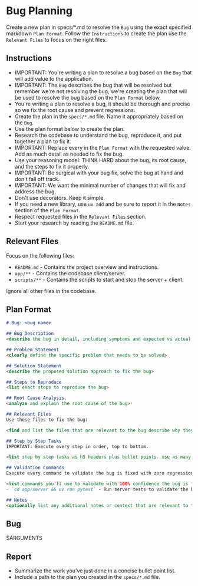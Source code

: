 # Bug Planning

Create a new plan in specs/*.md to resolve the `Bug` using the exact specified markdown `Plan Format`. Follow the `Instructions` to create the plan use the `Relevant Files` to focus on the right files.

## Instructions

- IMPORTANT: You're writing a plan to resolve a bug based on the `Bug` that will add value to the application.
- IMPORTANT: The `Bug` describes the bug that will be resolved but remember we're not resolving the bug, we're creating the plan that will be used to resolve the bug based on the `Plan Format` below.
- You're writing a plan to resolve a bug, it should be thorough and precise so we fix the root cause and prevent regressions.
- Create the plan in the `specs/*.md` file. Name it appropriately based on the `Bug`.
- Use the plan format below to create the plan. 
- Research the codebase to understand the bug, reproduce it, and put together a plan to fix it.
- IMPORTANT: Replace every <placeholder> in the `Plan Format` with the requested value. Add as much detail as needed to fix the bug.
- Use your reasoning model: THINK HARD about the bug, its root cause, and the steps to fix it properly.
- IMPORTANT: Be surgical with your bug fix, solve the bug at hand and don't fall off track.
- IMPORTANT: We want the minimal number of changes that will fix and address the bug.
- Don't use decorators. Keep it simple.
- If you need a new library, use `uv add` and be sure to report it in the `Notes` section of the `Plan Format`.
- Respect requested files in the `Relevant Files` section.
- Start your research by reading the `README.md` file.

## Relevant Files

Focus on the following files:
- `README.md` - Contains the project overview and instructions.
- `app/**` - Contains the codebase client/server.
- `scripts/**` - Contains the scripts to start and stop the server + client.

Ignore all other files in the codebase.

## Plan Format

```md
# Bug: <bug name>

## Bug Description
<describe the bug in detail, including symptoms and expected vs actual behavior>

## Problem Statement
<clearly define the specific problem that needs to be solved>

## Solution Statement
<describe the proposed solution approach to fix the bug>

## Steps to Reproduce
<list exact steps to reproduce the bug>

## Root Cause Analysis
<analyze and explain the root cause of the bug>

## Relevant Files
Use these files to fix the bug:

<find and list the files that are relevant to the bug describe why they are relevant in bullet points. If there are new files that need to be created to fix the bug, list them in an h3 'New Files' section.>

## Step by Step Tasks
IMPORTANT: Execute every step in order, top to bottom.

<list step by step tasks as h3 headers plus bullet points. use as many h3 headers as needed to fix the bug. Order matters, start with the foundational shared changes required to fix the bug then move on to the specific changes required to fix the bug. Include tests that will validate the bug is fixed with zero regressions. Your last step should be running the `Validation Commands` to validate the bug is fixed with zero regressions.>

## Validation Commands
Execute every command to validate the bug is fixed with zero regressions.

<list commands you'll use to validate with 100% confidence the bug is fixed with zero regressions. every command must execute without errors so be specific about what you want to run to validate the bug is fixed with zero regressions. Include commands to reproduce the bug before and after the fix.>
- `cd app/server && uv run pytest` - Run server tests to validate the bug is fixed with zero regressions

## Notes
<optionally list any additional notes or context that are relevant to the bug that will be helpful to the developer>
```

## Bug
$ARGUMENTS

## Report
- Summarize the work you've just done in a concise bullet point list.
- Include a path to the plan you created in the `specs/*.md` file.
